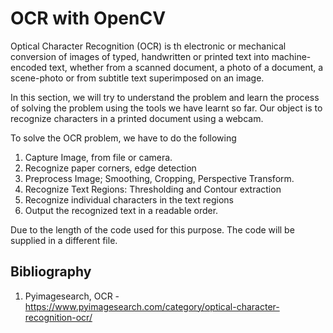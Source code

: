 # OCR with OpenCV

Optical Character Recognition (OCR) is th electronic or mechanical conversion of images of typed, handwritten or printed text into machine-encoded text, whether from a scanned document, a photo of a document, a scene-photo or from subtitle text superimposed on an image.

In this section, we will try to understand the problem and learn the process of solving the problem using the tools we have learnt so far. Our object is to recognize characters in a  printed document using a webcam.

To solve the OCR problem, we have to do the following

1. Capture Image, from file or camera.
2. Recognize paper corners, edge detection
3. Preprocess Image; Smoothing, Cropping, Perspective Transform.
4. Recognize Text Regions: Thresholding and Contour extraction
5. Recognize individual characters in the text regions
6. Output the recognized text in a readable order.

Due to the length of the code used for this purpose. The code will be supplied in a different file.

## Bibliography

1. Pyimagesearch, OCR - https://www.pyimagesearch.com/category/optical-character-recognition-ocr/